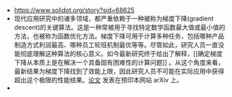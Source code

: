 - https://www.solidot.org/story?sid=68625
- 现代应用研究中的诸多领域，都严重依赖于一种被称为梯度下降(gradient descent)的关键算法。这是一种常被用于寻找特定数学函数最大值或最小值的方法，也被称为函数优化方法。梯度下降可用于计算多种任务，包括哪种产品制造方式利润最高、哪种员工轮班机制最优等等。尽管如此，研究人员一直没能彻底理解这种算法的核心意义。如今最新研究终于给出了解释，[[确定梯度下降从本质上是在解决一个具备固有困难性的计算问题]] [](https://www.quantamagazine.org/computer-scientists-discover-limits-of-major-research-algorithm-20210817/) 。从这个角度来看，最新结果为梯度下降找到了效能上限，因此研究人员不可能在实际应用中获得超出这个极限的性能结果。[论文](https://arxiv.org/abs/2011.01929)  发表在预印本网站 arXiv 上。
-